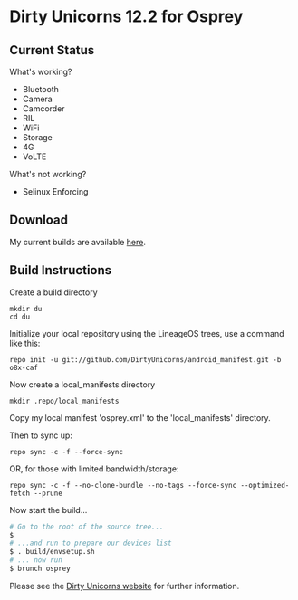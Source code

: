 
Dirty Unicorns 12.2 for Osprey
==============================

Current Status
--------------

What's working?
 - Bluetooth
 - Camera
 - Camcorder
 - RIL
 - WiFi
 - Storage
 - 4G
 - VoLTE

What's not working?
 - Selinux Enforcing

Download
--------

My current builds are available [here](https://mega.nz/#F!3F9CTSrQ!ZBLcFw1Mh_47FdxiZ2LYyg).

Build Instructions
------------------
Create a build directory

	mkdir du
	cd du

Initialize your local repository using the LineageOS trees, use a command like this:

    repo init -u git://github.com/DirtyUnicorns/android_manifest.git -b o8x-caf

Now create a local_manifests directory

    mkdir .repo/local_manifests

Copy my local manifest 'osprey.xml' to the 'local_manifests' directory.

Then to sync up:

    repo sync -c -f --force-sync

OR, for those with limited bandwidth/storage:

    repo sync -c -f --no-clone-bundle --no-tags --force-sync --optimized-fetch --prune


Now start the build...

```bash
# Go to the root of the source tree...
$
# ...and run to prepare our devices list
$ . build/envsetup.sh
# ... now run
$ brunch osprey
```

Please see the [Dirty Unicorns website](https://dirtyunicorns.com/) for further information.
